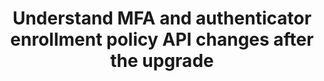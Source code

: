 ---
title: Understand MFA and authenticator enrollment policy API changes after the upgrade
meta:
  - name: description
    content: Learn how to use and manage MFA and authenticator enrollment policies with the API in Okta Identity Engine.
layout: Guides
sections:
  - main
---